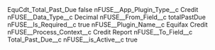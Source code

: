 <?xml version="1.0" encoding="UTF-8"?>
<CustomMetadata xmlns="http://soap.sforce.com/2006/04/metadata" xmlns:xsi="http://www.w3.org/2001/XMLSchema-instance" xmlns:xsd="http://www.w3.org/2001/XMLSchema">
    <label>EquCdt_Total_Past_Due</label>
    <protected>false</protected>
    <values>
        <field>nFUSE__App_Plugin_Type__c</field>
        <value xsi:type="xsd:string">Credit</value>
    </values>
    <values>
        <field>nFUSE__Data_Type__c</field>
        <value xsi:type="xsd:string">Decimal</value>
    </values>
    <values>
        <field>nFUSE__From_Field__c</field>
        <value xsi:type="xsd:string">totalPastDue</value>
    </values>
    <values>
        <field>nFUSE__Is_Required__c</field>
        <value xsi:type="xsd:boolean">true</value>
    </values>
    <values>
        <field>nFUSE__Plugin_Name__c</field>
        <value xsi:type="xsd:string">Equifax Credit</value>
    </values>
    <values>
        <field>nFUSE__Process_Context__c</field>
        <value xsi:type="xsd:string">Credit Report</value>
    </values>
    <values>
        <field>nFUSE__To_Field__c</field>
        <value xsi:type="xsd:string">Total_Past_Due__c</value>
    </values>
    <values>
        <field>nFUSE__is_Active__c</field>
        <value xsi:type="xsd:boolean">true</value>
    </values>
</CustomMetadata>
